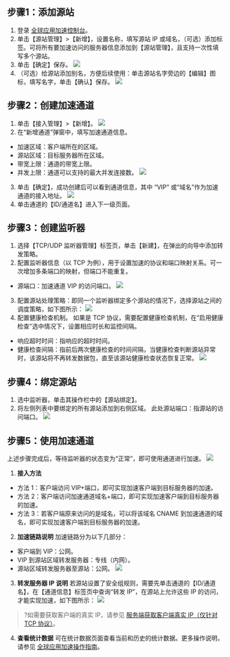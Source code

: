 ## 步骤1：添加源站
1. 登录 [全球应用加速控制台](https://console.cloud.tencent.com/gaap)。
2. 单击【源站管理】>【新增】，设置名称，填写源站 IP 或域名，（可选）添加标签。可将所有要加速访问的服务器信息添加到【源站管理】，且支持一次性填写多个源站。
3. 单击【确定】保存。
![](https://main.qcloudimg.com/raw/7195bbe54cb5126fdee8dfc1b4180e8e.png)
4. （可选）给源站添加别名，方便后续使用：单击源站名字旁边的【编辑】图标，填写名字，单击【确认】保存。
![](https://main.qcloudimg.com/raw/d6f8bc075b8ce9a3ccac4074ce4185c6.png)

## 步骤2：创建加速通道
1. 单击【接入管理】>【新增】。
![](https://main.qcloudimg.com/raw/c743d637c6111ddb61a4681f503a801e.png)
2. 在“新增通道”弹窗中，填写加速通道信息。
 - 加速区域：客户端所在的区域。
 - 源站区域：目标服务器所在区域。
 - 带宽上限：通道的带宽上限。
 - 并发上限：通道可以支持的最大并发连接数。
 ![](https://main.qcloudimg.com/raw/1a6da52af4d11436605244e55c645779.png)
3. 单击【确定】，成功创建后可以看到通道信息，其中 “VIP” 或“域名”作为加速通道的接入地址。
 ![](https://main.qcloudimg.com/raw/c693b5d390392d93a2e32ff0a50d1fb9.png)
4. 单击通道的【ID/通道名】进入下一级页面。

## 步骤3：创建监听器
1. 选择【TCP/UDP 监听器管理】标签页，单击【新建】，在弹出的向导中添加转发策略。
2. 配置监听器信息（以 TCP 为例），用于设置加速的协议和端口映射关系。可一次增加多条端口的映射，但端口不能重复。
 - 源端口：加速通道 VIP 的访问端口。
![](https://main.qcloudimg.com/raw/a7de8078c5aebaf0afabc1456adb0f58.png)
3. 配置源站处理策略：即同一个监听器绑定多个源站的情况下，选择源站之间的调度策略，如下图所示：
![](https://mc.qcloudimg.com/static/img/a3b7dc951b25250c06ce5695337aba6a/image.png)
4. 配置健康检查机制。
如果是 TCP 协议，需要配置健康检查机制，在“启用健康检查”选中情况下，设置相应时长和监控间隔。
 - 响应超时时间：指响应的超时时间。
 - 健康检查间隔：指前后两次健康检查的时间间隔，当健康检查判断源站异常时，该源站将不再转发数据包，直至该源站健康检查状态恢复正常。
![](https://mc.qcloudimg.com/static/img/b90d35f384f2c9cb0390ec61c77e8c31/image.png)

## 步骤4：绑定源站
1. 选中监听器，单击其操作栏中的【源站绑定】。
2. 将左侧列表中要绑定的所有源站添加到右侧区域。
此处源站端口：指源站的访问端口。
![](https://main.qcloudimg.com/raw/0515d362fe8c44f5106d80ac9010adc5.png)

## 步骤5：使用加速通道
上述步骤完成后，等待监听器的状态变为“正常”，即可使用通道进行加速。
![](https://mc.qcloudimg.com/static/img/666877d9771c4fff446696e0b5f54798/image.png)
1. **接入方法**
 - 方法 1：客户端访问 VIP+端口，即可实现加速客户端到目标服务器的加速。
 - 方法 2：客户端访问加速通道域名+端口，即可实现加速客户端到目标服务器的加速。
 - 方法 3：若客户端原来访问的是域名，可以将该域名 CNAME 到加速通道的域名，即可实现加速客户端到目标服务器的加速。
2. **加速链路说明**
加速链路分为以下几部分：
 - 客户端到 VIP：公网。
 - VIP 到源站区域转发服务器：专线（内网）。
 - 源站区域转发服务器至源站：公网。
![](https://main.qcloudimg.com/raw/560c4da4614a71a2bcc8255335fc28b4.png)
3. **转发服务器 IP 说明**
若源站设置了安全组规则，需要先单击通道的【ID/通道名】，在【通道信息】标签页中查询“转发 IP”，在源站上允许这些 IP 的访问，才能实现加速，如下图所示：
![](https://main.qcloudimg.com/raw/7d67f56766a3f736bbb1c0d2d56199f5.png)
>?如需要获取客户端的真实 IP，请参见 [服务端获取客户端真实 IP（仅针对 TCP 协议）](/document/product/608/14429)。
4. **查看统计数据**
可在统计数据页面查看当前和历史的统计数据。更多操作说明，请参见 [全球应用加速操作指南](https://cloud.tencent.com/document/product/608/13767)。
